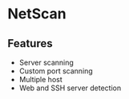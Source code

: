 # NetScan
## Features
- Server scanning
- Custom port scanning
- Multiple host
- Web and SSH server detection
